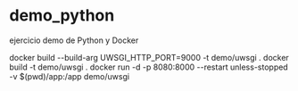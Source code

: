 # demo_python
ejercicio demo de Python y Docker

docker build --build-arg UWSGI_HTTP_PORT=9000 -t demo/uwsgi .
docker build -t demo/uwsgi .
docker run -d -p 8080:8000 --restart unless-stopped -v $(pwd)/app:/app demo/uwsgi